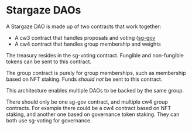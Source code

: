 # Stargaze DAOs

A Stargaze DAO is made up of two contracts that work together:

- A cw3 contract that handles proposals and voting ([sg-gov](./contracts/sg-gov/README.md)
- A cw4 contract that handles group membership and weights

The treasury resides in the sg-voting contract. Fungible and non-fungible tokens can be sent to this contract.

The group contract is purely for group memberships, such as membership based on NFT staking. Funds _should not_ be sent to this contract.

This architecture enables multiple DAOs to be backed by the same group.

There should only be one sg-gov contract, and multiple cw4 group contracts. For example there could be a cw4 contract based on NFT staking, and another one based on governance token staking. They can both use sg-voting for governance.
